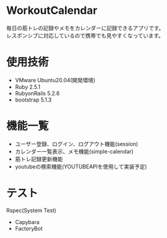 # WorkoutCalendar
毎日の筋トレの記録やメモをカレンダーに記録できるアプリです。<br>
レスポンシブに対応しているので携帯でも見やすくなっています。
# 使用技術
- VMware Ubuntu20.04(開発環境)
- Ruby 2.5.1
- RubyonRails 5.2.6
- bootstrap 5.1.3
# 機能一覧
- ユーザー登録、ログイン、ログアウト機能(session)
- カレンダー一覧表示、メモ機能(simple-calendar)
- 筋トレ記録更新機能
- youtubeの検索機能(YOUTUBEAPIを使用して実装予定)
# テスト
Rspec(System Test)
- Capybara
- FactoryBot
